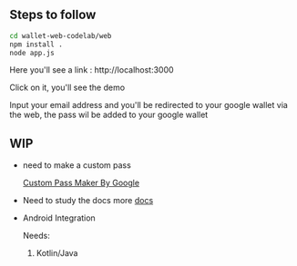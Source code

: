 ## Steps to follow
```bash
cd wallet-web-codelab/web
npm install .
node app.js
```

Here you'll see a link :  http://localhost:3000 

Click on it, you'll see the demo

Input your email address and you'll be redirected to your google wallet via the web, the pass wil be added to your google wallet
 
## WIP 
- need to make a custom pass 

    [Custom Pass Maker By Google](https://developers.google.com/wallet/generic/resources/pass-builder)

- Need to study the docs more
    [docs](https://developers.google.com/wallet/generic)

- Android Integration 
    
    Needs: 
    1. Kotlin/Java 
